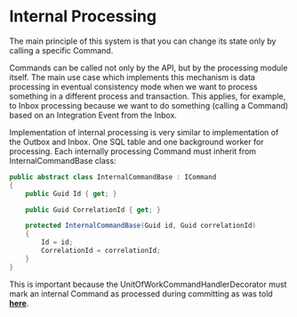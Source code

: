 # Internal Processing

The main principle of this system is that you can change its state only by calling a specific Command.

Commands can be called not only by the API, but by the processing module itself. The main use case which implements this
mechanism is data processing in eventual consistency mode when we want to process something in a different process and 
transaction. This applies, for example, to Inbox processing because we want to do something (calling a Command) based on
an Integration Event from the Inbox.

Implementation of internal processing is very similar to implementation of the Outbox and Inbox. One SQL table and one 
background worker for processing. Each internally processing Command must inherit from InternalCommandBase class:

```C#
public abstract class InternalCommandBase : ICommand
{
    public Guid Id { get; }

    public Guid CorrelationId { get; }

    protected InternalCommandBase(Guid id, Guid correlationId)
    {
        Id = id;
        CorrelationId = correlationId;
    }
}
```

This is important because the UnitOfWorkCommandHandlerDecorator must mark an internal Command as processed during committing
as was told **[here](Request-Processing.md#unit-of-work)**. 
